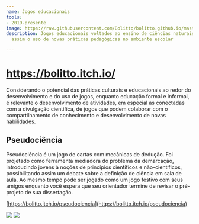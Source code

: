 ```yaml
---
name: Jogos educacionais
tools:
- 2019-presente
image: https://raw.githubusercontent.com/Bolitto/bolitto.github.io/master/imgs/projetos/bolitto/pseudo1.jpg
description: Jogos educacionais voltados ao ensino de ciências naturais, fomentando
  assim o uso de novas práticas pedagógicas no ambiente escolar

---
```

# https://bolitto.itch.io/

Considerando o potencial das práticas culturais e educacionais ao redor do desenvolvimento e do uso de jogos, enquanto educação formal e informal, é relevante o desenvolvimento de atividades, em especial as conectadas com a divulgação científica, de jogos que podem colaborar com o compartilhamento de conhecimento e desenvolvimento de novas habilidades.

## Pseudociência

Pseudociência é um jogo de cartas com mecânicas de dedução. Foi projetado como ferramenta mediadora do problema da demarcação, introduzindo jovens à noções de princípios científicos e não-científicos, possibilitando assim um debate sobre a definição de ciência em sala de aula. Ao mesmo tempo pode ser jogado como um jogo festivo com seus amigos enquanto você espera que seu orientador termine de revisar o pré-projeto de sua dissertação.

[https://bolitto.itch.io/pseudociencia](https://bolitto.itch.io/pseudociencia)

![](https://raw.githubusercontent.com/Bolitto/bolitto.github.io/master/imgs/projetos/bolitto/pseudo1.jpg)
![](https://raw.githubusercontent.com/Bolitto/bolitto.github.io/master/imgs/projetos/bolitto/pseudo2.jpg)
